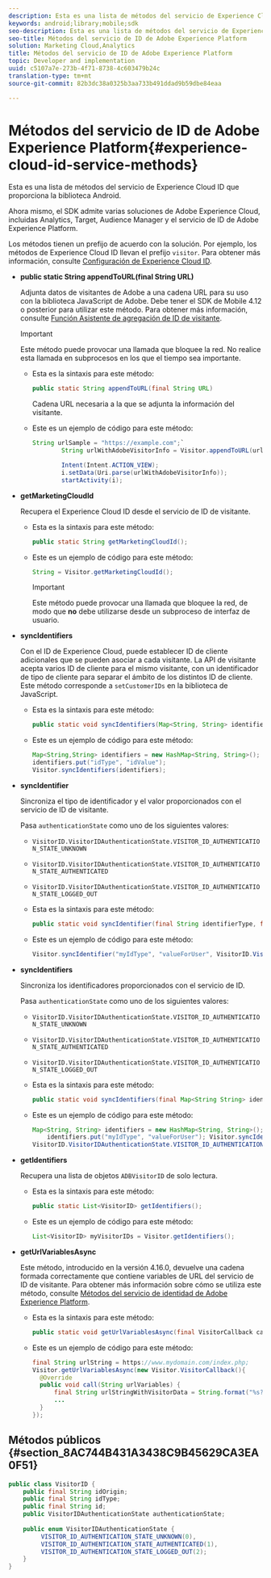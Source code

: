 ```yaml
---
description: Esta es una lista de métodos del servicio de Experience Cloud ID que proporciona la biblioteca Android.
keywords: android;library;mobile;sdk
seo-description: Esta es una lista de métodos del servicio de Experience Cloud ID que proporciona la biblioteca Android.
seo-title: Métodos del servicio de ID de Adobe Experience Platform
solution: Marketing Cloud,Analytics
title: Métodos del servicio de ID de Adobe Experience Platform
topic: Developer and implementation
uuid: c5107a7e-273b-4f71-8738-4c603479b24c
translation-type: tm+mt
source-git-commit: 82b3dc38a0325b3aa733b491ddad9b59dbe84eaa

---
```



# Métodos del servicio de ID de Adobe Experience Platform{#experience-cloud-id-service-methods}

Esta es una lista de métodos del servicio de Experience Cloud ID que proporciona la biblioteca Android.

Ahora mismo, el SDK admite varias soluciones de Adobe Experience Cloud, incluidas Analytics, Target, Audience Manager y el servicio de ID de Adobe Experience Platform.

Los métodos tienen un prefijo de acuerdo con la solución. Por ejemplo, los métodos de Experience Cloud ID llevan el prefijo `visitor`. Para obtener más información, consulte [Configuración de Experience Cloud ID](/help/android/c-marketing-cloud/mcvid.md).

* **public static String appendToURL(final String URL)**

   Adjunta datos de visitantes de Adobe a una cadena URL para su uso con la biblioteca JavaScript de Adobe. Debe tener el SDK de Mobile 4.12 o posterior para utilizar este método. Para obtener más información, consulte [Función Asistente de agregación de ID de visitante](https://docs.adobe.com/content/help/es-ES/id-service/using/id-service-api/methods/appendvisitorid.html).

   >[!IMPORTANT]
   >
   >Este método puede provocar una llamada que bloquee la red. No realice esta llamada en subprocesos en los que el tiempo sea importante.

   * Esta es la sintaxis para este método:

      ```java
      public static String appendToURL(final String URL) 
      ```

      Cadena URL necesaria a la que se adjunta la información del visitante.

   * Este es un ejemplo de código para este método:

      ```java
      String urlSample = "https://example.com";`
              String urlWithAdobeVisitorInfo = Visitor.appendToURL(urlSample);
      
              Intent(Intent.ACTION_VIEW);
              i.setData(Uri.parse(urlWithAdobeVisitorInfo));
              startActivity(i);
      ```

* **getMarketingCloudId**

   Recupera el Experience Cloud ID desde el servicio de ID de visitante.

   * Esta es la sintaxis para este método:

      ```java
      public static String getMarketingCloudId(); 
      ```

   * Este es un ejemplo de código para este método:

      ```java
      String = Visitor.getMarketingCloudId();
      ```

      >[!IMPORTANT]
      >
      >Este método puede provocar una llamada que bloquee la red, de modo que **no** debe utilizarse desde un subproceso de interfaz de usuario.

* **syncIdentifiers**

   Con el ID de Experience Cloud, puede establecer ID de cliente adicionales que se pueden asociar a cada visitante. La API de visitante acepta varios ID de cliente para el mismo visitante, con un identificador de tipo de cliente para separar el ámbito de los distintos ID de cliente. Este método corresponde a `setCustomerIDs` en la biblioteca de JavaScript.

   * Esta es la sintaxis para este método:

      ```java
      public static void syncIdentifiers(Map<String, String> identifiers); 
      ```

   * Este es un ejemplo de código para este método:

      ```java
      Map<String,String> identifiers = new HashMap<String, String>();
      identifiers.put("idType", "idValue");
      Visitor.syncIdentifiers(identifiers);
      ```

* **syncIdentifier**

   Sincroniza el tipo de identificador y el valor proporcionados con el servicio de ID de visitante.

   Pasa `authenticationState` como uno de los siguientes valores:

   * `VisitorID.VisitorIDAuthenticationState.VISITOR_ID_AUTHENTICATION_STATE_UNKNOWN`
   * `VisitorID.VisitorIDAuthenticationState.VISITOR_ID_AUTHENTICATION_STATE_AUTHENTICATED`
   * `VisitorID.VisitorIDAuthenticationState.VISITOR_ID_AUTHENTICATION_STATE_LOGGED_OUT`

   * Esta es la sintaxis para este método:

      ```java
      public static void syncIdentifier(final String identifierType, final String identifier, final VisitorID.VisitorIDAuthenticationState authenticationState);
      ```

   * Este es un ejemplo de código para este método:

      ```java
      Visitor.syncIdentifier("myIdType", "valueForUser", VisitorID.VisitorIDAuthenticationState.VISITOR_ID_AUTHENTICATION_STATE_LOGGED_OUT);
      ```

* **syncIdentifiers**

   Sincroniza los identificadores proporcionados con el servicio de ID.

   Pasa `authenticationState` como uno de los siguientes valores:
   * `VisitorID.VisitorIDAuthenticationState.VISITOR_ID_AUTHENTICATION_STATE_UNKNOWN`
   * `VisitorID.VisitorIDAuthenticationState.VISITOR_ID_AUTHENTICATION_STATE_AUTHENTICATED`
   * `VisitorID.VisitorIDAuthenticationState.VISITOR_ID_AUTHENTICATION_STATE_LOGGED_OUT`

   * Esta es la sintaxis para este método:

      ```java
      public static void syncIdentifiers(final Map<String String> identifiers, final VisitorID.VisitorIDAuthenticationState authenticationState);
      ```

   * Este es un ejemplo de código para este método:

      ```java
      Map<String, String> identifiers = new HashMap<String, String>();
          identifiers.put("myIdType", "valueForUser"); Visitor.syncIdentifiers(identifiers,
      VisitorID.VisitorIDAuthenticationState.VISITOR_ID_AUTHENTICATION_STATE_AUTHENTICATED); 
      ```

* **getIdentifiers**

   Recupera una lista de objetos `ADBVisitorID` de solo lectura.

   * Esta es la sintaxis para este método:

      ```java
      public static List<VisitorID> getIdentifiers(); 
      ```

   * Este es un ejemplo de código para este método:

      ```java
      List<VisitorID> myVisitorIDs = Visitor.getIdentifiers(); 
      ```

* **getUrlVariablesAsync**

   Este método, introducido en la versión 4.16.0, devuelve una cadena formada correctamente que contiene variables de URL del servicio de ID de visitante. Para obtener más información sobre cómo se utiliza este método, consulte [Métodos del servicio de identidad de Adobe Experience Platform](/help/android/reference/hybrid-app.md).

   * Esta es la sintaxis para este método:

      ```java
      public static void getUrlVariablesAsync(final VisitorCallback callback);
      ```

   * Este es un ejemplo de código para este método:

      ```java
      final String urlString = https://www.mydomain.com/index.php; 
      Visitor.getUrlVariablesAsync(new Visitor.VisitorCallback(){ 
        @Override 
        public void call(String urlVariables) { 
            final String urlStringWithVisitorData = String.format("%s?%s", urlString, urlVariables); 
            ...
        } 
      });
      ```

## Métodos públicos {#section_8AC744B431A3438C9B45629CA3EA0F51}

```java
public class VisitorID { 
    public final String idOrigin; 
    public final String idType; 
    public final String id; 
    public VisitorIDAuthenticationState authenticationState; 
 
    public enum VisitorIDAuthenticationState { 
         VISITOR_ID_AUTHENTICATION_STATE_UNKNOWN(0), 
         VISITOR_ID_AUTHENTICATION_STATE_AUTHENTICATED(1), 
         VISITOR_ID_AUTHENTICATION_STATE_LOGGED_OUT(2); 
    } 
}
```
